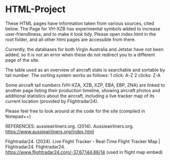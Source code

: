 # HTML-Project
These HTML pages have information taken from various sources, cited below.
The Page for VH-XZB has experimental symbols added to increase user-friendliness, and to make it look tidy.
Please open index.html in the root folder, and all other html pages are accessible from there.

Currently, the databases for both Virgin Australia and Jetstar have not been added, so it is not an error when these do not redirect you to a different page of the site.

The table used as an overview of aircraft stats is searchable and sortable by tail number. The sorting system works as follows:
1 click: A-Z
2 clicks: Z-A

Some aircraft tail numbers (VH-XZA, XZB, XZP, EBA, EBP, ZNA) are linked to another page listing their production timeline, showing aircraft photos and additional statistics about the aircraft, including a live tracker map of its current location (provided by Flightradar24).

Please feel free to look around at the code for the site (compiled in Notepad++)

REFERENCES:
aussieairliners.org. (2014). Aussieairliners.org. https://www.aussieairliners.org/index.html

‌Flightradar24. (2024). Live Flight Tracker - Real-Time Flight Tracker Map | Flightradar24. Flightradar24. https://www.flightradar24.com/-37.67,144.86/14
(used in flight map embed)

‌
